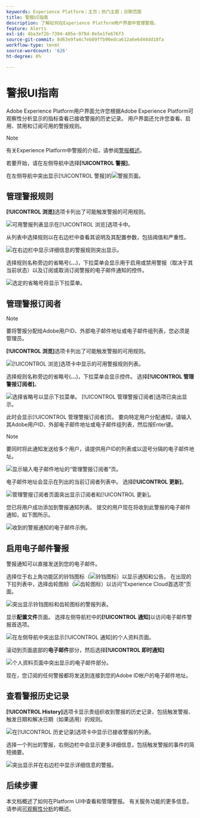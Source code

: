 ```yaml
---
keywords: Experience Platform；主页；热门主题；日期范围
title: 警报UI指南
description: 了解如何在Experience Platform用户界面中管理警报。
feature: Alerts
exl-id: 4ba3ef2b-7394-405e-979d-0e5e1fe676f3
source-git-commit: 8d63e9fa4c7eb09ffb90edca612a6e6d44dd18fa
workflow-type: tm+mt
source-wordcount: '626'
ht-degree: 0%

---
```


# 警报UI指南

Adobe Experience Platform用户界面允许您根据Adobe Experience Platform可观察性分析显示的指标查看已接收警报的历史记录。 用户界面还允许您查看、启用、禁用和订阅可用的警报规则。

>[!NOTE]
>
>有关Experience Platform中警报的介绍，请参阅[警报概述](./overview.md)。

若要开始，请在左侧导航中选择&#x200B;**[!UICONTROL 警报]**。

在左侧导航中突出显示[!UICONTROL 警报]的![警报页面。](../images/alerts/ui/workspace.png)

## 管理警报规则

**[!UICONTROL 浏览]**&#x200B;选项卡列出了可能触发警报的可用规则。

![可用警报列表显示在[!UICONTROL 浏览]选项卡中。](../images/alerts/ui/rules.png)

从列表中选择规则以在右边栏中查看其说明及其配置参数，包括阈值和严重性。

![在右边栏中显示详细信息的警报规则突出显示。](../images/alerts/ui/rule-details.png)

选择规则名称旁边的省略号(**...**)，下拉菜单会显示用于启用或禁用警报（取决于其当前状态）以及订阅或取消订阅警报的电子邮件通知的控件。

![选定的省略号将显示下拉菜单。](../images/alerts/ui/disable-subscribe.png)

## 管理警报订阅者

>[!NOTE]
>
> 要将警报分配给Adobe用户ID、外部电子邮件地址或电子邮件组列表，您必须是管理员。

**[!UICONTROL 浏览]**&#x200B;选项卡列出了可能触发警报的可用规则。

![[!UICONTROL 浏览]选项卡中显示的可用警报规则列表。](../images/alerts/ui/rules.png)

选择规则名称旁边的省略号(**...**)，下拉菜单会显示控件。 选择&#x200B;**[!UICONTROL 管理警报订阅者]**。

![选择省略号以显示下拉菜单。 [!UICONTROL 管理警报订阅者]选项已突出显示。](../images/alerts/ui/manage-alert-subscribers.png)

此时会显示[!UICONTROL 管理警报订阅者]页。 要向特定用户分配通知，请输入其Adobe用户ID、外部电子邮件地址或电子邮件组列表，然后按Enter键。

>[!NOTE]
>
>要同时将此通知发送给多个用户，请提供用户ID的列表或以逗号分隔的电子邮件地址。

![显示输入电子邮件地址的“管理警报订阅者”页。](../images/alerts/ui/manage-alert-add-email.png)

电子邮件地址会显示在列出的当前订阅者列表中。 选择&#x200B;**[!UICONTROL 更新]**。

![管理警报订阅者页面突出显示订阅者和[!UICONTROL 更新]。](../images/alerts/ui/manage-alert-subscribers-added-email.png)

您已将用户成功添加到警报通知列表。 提交的用户现在将收到此警报的电子邮件通知，如下图所示。

![收到的警报通知的电子邮件示例。](../images/alerts/ui/manage-alert-subscribers-email.png)

## 启用电子邮件警报

警报通知可以直接发送到您的电子邮件。

选择位于右上角功能区的铃铛图标（![铃铛图标](../images/alerts/ui/bell-icon.png)）以显示通知和公告。 在出现的下拉列表中，选择齿轮图标（![齿轮图标](../images/alerts/ui/cog-icon.png)）以访问“Experience Cloud首选项”页面。

![突出显示铃铛图标和齿轮图标的警报列表。](../images/alerts/ui/edit-preferences.png)

显示&#x200B;**配置文件**&#x200B;页面。 选择左侧导航栏中的&#x200B;**[!UICONTROL 通知]**&#x200B;以访问电子邮件警报首选项。

![在左侧导航中突出显示[!UICONTROL 通知]的个人资料页面。](../images/alerts/ui/profile.png)

滚动到页面底部的&#x200B;**电子邮件**&#x200B;部分，然后选择&#x200B;**[!UICONTROL 即时通知]**

![个人资料页面中突出显示的电子邮件部分。](../images/alerts/ui/notifications.png)

现在，您订阅的任何警报都将发送到连接到您的Adobe ID帐户的电子邮件地址。

## 查看警报历史记录

**[!UICONTROL History]**&#x200B;选项卡显示贵组织收到警报的历史记录，包括触发警报、触发日期和解决日期（如果适用）的规则。

![在[!UICONTROL 历史记录]选项卡中显示已接收警报的列表。](../images/alerts/ui/history.png)

选择一个列出的警报，右侧边栏中会显示更多详细信息，包括触发警报的事件的简短摘要。

![突出显示并在右边栏中显示详细信息的警报。](../images/alerts/ui/history-details.png)

## 后续步骤

本文档概述了如何在Platform UI中查看和管理警报。 有关服务功能的更多信息，请参阅[可观察性分析](../home.md)的概述。

